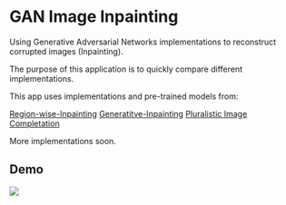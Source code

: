 # GAN Image Inpainting
Using Generative Adversarial Networks implementations to reconstruct corrupted images (Inpainting).

The purpose of this application is to quickly compare different implementations.

This app uses implementations and pre-trained models from:

[Region-wise-Inpainting](https://github.com/vickyFox/Region-wise-Inpainting)
[Generatitve-Inpainting](https://github.com/JiahuiYu/generative_inpainting)
[Pluralistic Image Completation](https://github.com/lyndonzheng/Pluralistic-Inpainting)

More implementations soon.

## Demo

<img src="img/demo.gif">
